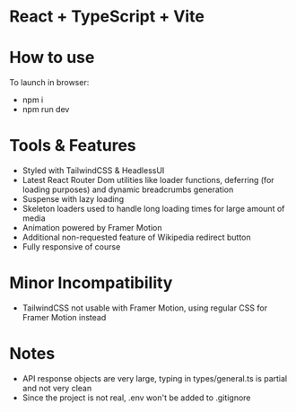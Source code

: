 # React + TypeScript + Vite

# How to use
To launch in browser: 
- npm i
- npm run dev

# Tools & Features
- Styled with TailwindCSS & HeadlessUI
- Latest React Router Dom utilities like loader functions, deferring (for loading purposes) and dynamic breadcrumbs generation
- Suspense with lazy loading
- Skeleton loaders used to handle long loading times for large amount of media
- Animation powered by Framer Motion
- Additional non-requested feature of Wikipedia redirect button
- Fully responsive of course

# Minor Incompatibility
- TailwindCSS not usable with Framer Motion, using regular CSS for Framer Motion instead

# Notes
- API response objects are very large, typing in types/general.ts is partial and not very clean
- Since the project is not real, .env won't be added to .gitignore
